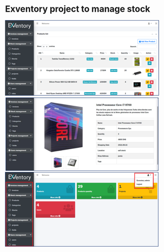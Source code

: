 <h1>Exventory project to manage stock</h1>
<img src="screenshots/01.PNG" style="width=100%;"/>
<img src="screenshots/02.PNG" style="width=100%;"/>
<img src="screenshots/03.PNG" style="width=100%;"/>

